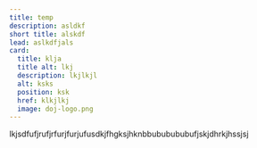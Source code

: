 ```yaml
---
title: temp
description: asldkf
short title: alskdf
lead: aslkdfjals
card:
  title: klja
  title alt: lkj
  description: lkjlkjl
  alt: ksks
  position: ksk
  href: klkjlkj
  image: doj-logo.png
---
```

lkjsdfufjrufjrfurjfurjufusdkjfhgksjhknbbububububufjskjdhrkjhssjsj